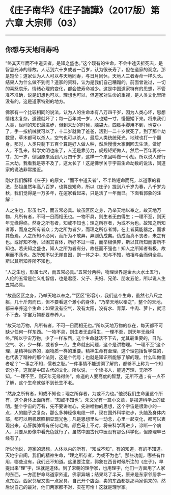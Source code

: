 # 《庄子南华》《庄子諵譁》（2017版）第六章 大宗师（03）

------

## 你想与天地同寿吗

“终其天年而不中道夭者，是知之盛也。”这个现有的生命，不会中途夭折死去，是智慧充沛的缘故。人活到六十岁或者一百岁，认为很长寿了，但在道家的观念，那是短命；道家认为人人可以与天地同寿，与日月同休，天地人三者寿命一样久长。结果人为什么做不到呢？道家的资料，认为是我们自己糟蹋的。前面曾说过，一切的喜怒哀乐，情绪心理的变化，都会使寿命减少。这是中国道家特有的思想，不管准不准确，说是幻想也可以，理想也可以，但道家对生命的重视，是人类文化里所没有的，这是道家特别的地方。

佛家有一个比较相同的说法，认为人的生命本有八万四千岁，因为人类心坏，思想情绪太复杂，道德就坏了；每一百年减一岁，人也矮一寸，慢慢矮下来。将来我们人类，世间的知识最进步，但到末劫的时候，脑袋大，四肢手脚用不到，也变小了，手一按机械就可以了，十二岁就做了爸爸，活到一二十岁就死了。到了那个劫数里，草木都可以杀人，空气也可以杀人，最后人类统统死光，地球也打一个翻身。那时，人类只剩下五百个算是好人做人种，然后慢慢大家倒回去生活，做好人，不乱来，科学文明也废了，人还是靠劳力，规规矩矩做人。然后一百年再长一寸，加一岁，倒回原来活到八万四千岁，这样一个来回叫做一小劫。所以说人修行三大劫，我看我是等不及了，这太长了！这是佛学关于宇宙生命劫数的说法，同道家的说法非常接近。

刚才我们解释《庄子》的原文，“而不中道夭者”，不半路短命而死，以道家的看法，彭祖虽然年高八百岁，也算是短命，所以《庄子》提到八千岁为春，八千岁为秋，我们觉得是一万多年，在逭家看起来，只是活了一年而已。下面看郭象的注解：

人之生也，形虽七尺，而五常必具。故虽区区之身，乃举天地以奉之。故天地万物，凡所有者，不可一日而相无也。一物不具，则生者无由得生；一理不至，则天年无缘得终。然身之所有者，知或不知也；理之所存者，为或不为也。故知之所知者寡，而身之所有者众；为之所为者少，而理之所存者博。在上者莫能器之，而求其备焉。人之所知不必同，而所为不敢异，异则伪成矣。伪成而真不丧者，未之有也。或好知不倦，以困其百体，所好不过一枝，而举根俱弊，斯以其所知而害所不知也。若夫知之盛也，知人之所为者有分，故任而不强也！知人之所知者有极，故用而不荡也。故所知不以无崖自困，则一体之中，知与不知，暗相与会而俱全矣。斯以其所知养所不知也。

“人之生也，形虽七尺，而五常必具。”五常分两种，物理世界是金木火水土五行，人伦的五常是仁义礼智信，也是君臣、父子、夫妇、兄弟、朋友五伦，所以说人生五常必具。

“故虽区区之身，乃举天地以奉之。”“区区”形容小，我们这个生命，虽然七八尺之躯，几十斤肉而已，但不要看这个渺小的身体，“乃举天地以奉之”，整个的天地，都来奉养这个生命；如果没有空气，没有太阳，没有水、青菜、牛肉、萝卜，就活不下去，宇宙万物都要奉养人。

“故天地万物，凡所有者，不可一日而相无也。”所以天地万物的存在，每天都不可缺少任何一样东西。“一物不具，则生者无由得生，一理不至，则天年无缘得终。”所以宇宙万物，少了一样东西，这个生命就活不下去，尤其最重要的，日光、空气、水，少一样，或者多一点，生命就出问题，这个是讲物理。“一理不至”这个理，是精神世界的，跟物质一样的重要。精神生命有至理，这个理包括哲学性的，也代表了精神的那个法则，这是个代号；也就是知识所能够了解的理。什么叫做儒者呢？“一事之不知，儒者之耻。”一件事情不能透彻了解的，都够不上称为一个知识分子，这就是中国古代的文化。所以说，一个读书人，能通万理，无所不知。“一理不至，则天年无缘得终”，修道的人要高度的智慧，无所不通；有一点不了解，这个生命就做不到长生不老。

“然身之所有者，知或不知也；理之所存者，为或不为也。”他说我们生命里这个所有，这个身体上面所有，“知或不知也”。朱文光有一篇小文章，是报道科学上的证明。整个宇宙的万有，先不要讲唯心，先讲唯物的思想，这个宇宙是很渺小的一点，人的脑子之复杂，那么多神经像电缆一样，现在国外科学进步，头脑及身体内部，都可以用机器照相显现光色；凡是思想里头一动念，心里一起变化，都可以表现出来。心肝脾肺肾有任何毛病，颜色马上不对，将来科学再进步，诊断一个病人，只要从影像中看光色就行了。虽然中国古代中医没有那么科学化，但原理早已经有了。

所以他说，道家的思想，人体以内的所有，“知或不知”，有的知道，有的不知道。天地宇宙间，我们的精神生命，“理之所存者，为或不为也”。那些功能，哪些有作用，哪些没有，我们还不知道。这里要注意，郭象在西晋时候所注的《庄子》，早提出来“理”字，理就是道体。到了宋朝的理学家，也用理字，他们一方面用了人家的东西，一方面拼命骂道家外道，佛家异端；结果骂了半天，原来是东家邻居拿一点东西，西家邻居又搬一点家具，自己开个店面，卖的东西都是那两家偷来的，然后说自己的最对，他们两家都不对，实在可怜！这就是理学家。